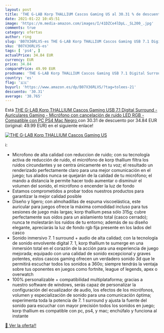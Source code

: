 ```yaml
---
layout: post
title: 'THE G-LAB Korp THALLIUM Cascos Gaming US al 30.31 % de descuento'
date: 2021-01-22 10:45:51
image: 'https://m.media-amazon.com/images/I/41DZCe4lDpL._SL200_.jpg'
comments: true
category: ofertas
author: ring
slug: 'B07X36RLVS-es THE G-LAB Korp THALLIUM Cascos Gaming USB 7.1 Digital...'
sku: 'B07X36RLVS-es'
tags: [ 'ps4', ]
actualPrice: 34.84 EUR
currency: EUR
price: 34.84
comparePrice: 49.99 EUR
prodname: 'THE G-LAB Korp THALLIUM Cascos Gaming USB 7.1 Digital Surround - Auriculares Gaming - Micrófono con cancelación de ruido  LED RGB - Compatible con PC PS4 Mac  Negro '
country: 'es'
flag: '🇪🇸'
buyurl: 'https://www.amazon.es/dp/B07X36RLVS/?tag=tolees-21'
descuento: '30.31'
average: '38.765'
---
```


Está [THE G-LAB Korp THALLIUM Cascos Gaming USB 7.1 Digital Surround - Auriculares Gaming - Micrófono con cancelación de ruido  LED RGB - Compatible con PC PS4 Mac  Negro ](https://www.amazon.es/dp/B07X36RLVS/?tag=tolees-21) con 30.31 de descuento por 34.84 EUR (original: 49.99 EUR) en el siguiente enlace!

[![THE G-LAB Korp THALLIUM Cascos Gaming US](https://m.media-amazon.com/images/I/41DZCe4lDpL._SL200_.jpg)](https://www.amazon.es/dp/B07X36RLVS/?tag=tolees-21)

ℹ️:

- Microfono de alta calidad con reduccion de ruido; con su tecnología activa de reducción de ruido, el micrófono de korp thallium filtra los ruidos circundantes y se centra únicamente en tu voz; el resultado un renderizado perfectamente claro para una mejor comunicación en el juego; tus aliados nunca se quejarán de la calidad de tu micrófono; el mando a distancia le permite hacer todo aumentar o disminuir el volumen del sonido, el micrófono o encender la luz de fondo
- Estamos comprometidos a probar todos nuestros productos para garantizar la mejor calidad posible
- Diseño y ligero; con almohadillas de espuma viscoelástica, este auricular para juegos ofrece la máxima comodidad incluso para tus sesiones de juego más largas; korp thallium pesa sólo 315g; cubre perfectamente sus oídos para un aislamiento total (casco cerrado); nunca te molestarán los ruidos de tu entorno; además de su diseño elegante, apreciarás la luz de fondo rgb fija presente en los lados del casco
- Sonido inmersivo 7. 1 surround + audio de alta calidad; con la tecnología de sonido envolvente digital 7. 1, korp thallium te sumerge en una inmersión total en el corazón de la acción para una experiencia de juego mejorada; equipado con una calidad de sonido excepcional y graves potentes, estos cascos gaming ofrecen un verdadero sonido 3d que le permitirá escuchar todos los sonidos a 360o; siempre tendrás la ventaja sobre tus oponentes en juegos como fortnite, league of legends, apex o overwatch
- 100% personalizable + compatibilidad multiplataforma; gracias a nuestro software de windows, serás capaz de personalizar la configuración del ecualizador de audio, los efectos de los micrófonos, volumen y especialización de sonido para una comunicación óptima; experimenta toda la potencía de 7. 1 surround y ajusta la fuente del sonido para escuchar con mayor precisión todos los sonidos en juego; korp thallium es compatible con pc, ps4, y mac; enchúfalo y funciona al instante

[🛒 Ver la oferta!!](https://www.amazon.es/dp/B07X36RLVS/?tag=tolees-21)
